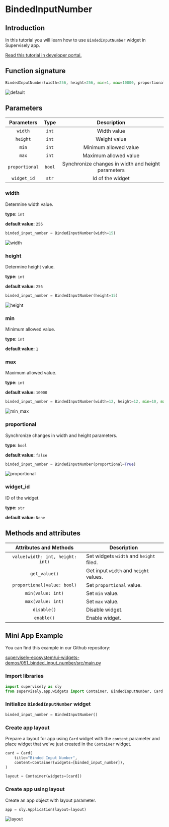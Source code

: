 # BindedInputNumber

## Introduction

In this tutorial you will learn how to use `BindedInputNumber` widget in Supervisely app.

[Read this tutorial in developer portal.](https://developer.supervise.ly/app-development/apps-with-gui/bindedinputnumber)

## Function signature

```python
BindedInputNumber(width=256, height=256, min=1, max=10000, proportional=False, widget_id=None)
```

![default](https://user-images.githubusercontent.com/120389559/219939414-e601fd63-3cdb-420e-99c4-706b48710a41.png)

## Parameters

|   Parameters   |  Type  |                    Description                     |
| :------------: | :----: | :------------------------------------------------: |
|    `width`     | `int`  |                    Width value                     |
|    `height`    | `int`  |                    Weight value                    |
|     `min`      | `int`  |               Minimum allowed value                |
|     `max`      | `int`  |               Maximum allowed value                |
| `proportional` | `bool` | Synchronize changes in width and height parameters |
|  `widget_id`   | `str`  |                  Id of the widget                  |

### width

Determine width value.

**type:** `int`

**default value:** `256`

```python
binded_input_number = BindedInputNumber(width=15)
```

![width](https://user-images.githubusercontent.com/120389559/219939697-abd65ad3-b85d-410f-8424-15fd2e34bff8.png)

### height

Determine height value.

**type:** `int`

**default value:** `256`

```python
binded_input_number = BindedInputNumber(height=15)
```

![height](https://user-images.githubusercontent.com/120389559/219939756-0791330e-e047-49be-abba-a54957ebe322.png)

### min

Minimum allowed value.

**type:** `int`

**default value:** `1`

### max

Maximum allowed value.

**type:** `int`

**default value:** `10000`

```python
binded_input_number = BindedInputNumber(width=12, height=12, min=10, max=14)
```

![min_max](https://user-images.githubusercontent.com/120389559/221354865-018d95d0-c540-462c-888f-b9b1fc71a389.gif)

### proportional

Synchronize changes in width and height parameters.

**type:** `bool`

**default value:** `false`

```python
binded_input_number = BindedInputNumber(proportional=True)
```

![proportional](https://user-images.githubusercontent.com/120389559/221354956-e537a019-80ec-4964-b4b3-fbbf5052747b.gif)

### widget_id

ID of the widget.

**type:** `str`

**default value:** `None`

## Methods and attributes

|      Attributes and Methods      | Description                             |
| :------------------------------: | --------------------------------------- |
| `value(width: int, height: int)` | Set widgets `width` and `height` filed. |
|          `get_value()`           | Get input `width` and `height` values.  |
|   `proportional(value: bool)`    | Set `proportional` value.               |
|        `min(value: int)`         | Set `min` value.                        |
|        `max(value: int)`         | Set `max` value.                        |
|           `disable()`            | Disable widget.                         |
|            `enable()`            | Enable widget.                          |

## Mini App Example

You can find this example in our Github repository:

[supervisely-ecosystem/ui-widgets-demos/051_binded_input_number/src/main.py](https://github.com/supervisely-ecosystem/ui-widgets-demos/blob/master/051_binded_input_number/src/main.py)

### Import libraries

```python
import supervisely as sly
from supervisely.app.widgets import Container, BindedInputNumber, Card
```

### Initialize `BindedInputNumber` widget

```python
binded_input_number = BindedInputNumber()
```

### Create app layout

Prepare a layout for app using `Card` widget with the `content` parameter and place widget that we've just created in the `Container` widget.

```python
card = Card(
    title="Binded Input Number",
    content=Container(widgets=[binded_input_number]),
)

layout = Container(widgets=[card])
```

### Create app using layout

Create an app object with layout parameter.

```python
app = sly.Application(layout=layout)
```

![layout](https://user-images.githubusercontent.com/120389559/219942364-cb93b2fb-ca7b-40e7-8d8f-591525092bf1.gif)

